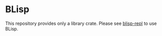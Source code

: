 # BLisp

This repository provides only a library crate.
Please see [blisp-repl](https://github.com/ytakano/blisp-repl) to use BLisp.